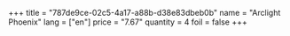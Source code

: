 +++
title = "787de9ce-02c5-4a17-a88b-d38e83dbeb0b"
name = "Arclight Phoenix"
lang = ["en"]
price = "7.67"
quantity = 4
foil = false
+++
